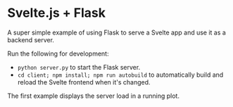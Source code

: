 # Svelte.js + Flask

A super simple example of using Flask to serve a Svelte app and use it as a backend server.

Run the following for development:

- `python server.py` to start the Flask server.
- `cd client; npm install; npm run autobuild` to automatically build and reload the Svelte frontend when it's changed.

The first example displays the server load in a running plot.

